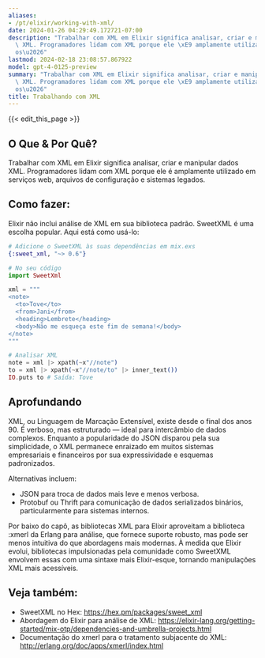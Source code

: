 ```yaml
---
aliases:
- /pt/elixir/working-with-xml/
date: 2024-01-26 04:29:49.172721-07:00
description: "Trabalhar com XML em Elixir significa analisar, criar e manipular dados\
  \ XML. Programadores lidam com XML porque ele \xE9 amplamente utilizado em servi\xE7\
  os\u2026"
lastmod: 2024-02-18 23:08:57.867922
model: gpt-4-0125-preview
summary: "Trabalhar com XML em Elixir significa analisar, criar e manipular dados\
  \ XML. Programadores lidam com XML porque ele \xE9 amplamente utilizado em servi\xE7\
  os\u2026"
title: Trabalhando com XML
---
```


{{< edit_this_page >}}

## O Que & Por Quê?
Trabalhar com XML em Elixir significa analisar, criar e manipular dados XML. Programadores lidam com XML porque ele é amplamente utilizado em serviços web, arquivos de configuração e sistemas legados.

## Como fazer:
Elixir não inclui análise de XML em sua biblioteca padrão. SweetXML é uma escolha popular. Aqui está como usá-lo:

```elixir
# Adicione o SweetXML às suas dependências em mix.exs
{:sweet_xml, "~> 0.6"}

# No seu código
import SweetXml

xml = """
<note>
  <to>Tove</to>
  <from>Jani</from>
  <heading>Lembrete</heading>
  <body>Não me esqueça este fim de semana!</body>
</note>
"""

# Analisar XML
note = xml |> xpath(~x"//note")
to = xml |> xpath(~x"//note/to" |> inner_text())
IO.puts to # Saída: Tove
```

## Aprofundando
XML, ou Linguagem de Marcação Extensível, existe desde o final dos anos 90. É verboso, mas estruturado — ideal para intercâmbio de dados complexos. Enquanto a popularidade do JSON disparou pela sua simplicidade, o XML permanece enraizado em muitos sistemas empresariais e financeiros por sua expressividade e esquemas padronizados.

Alternativas incluem:
- JSON para troca de dados mais leve e menos verbosa.
- Protobuf ou Thrift para comunicação de dados serializados binários, particularmente para sistemas internos.

Por baixo do capô, as bibliotecas XML para Elixir aproveitam a biblioteca :xmerl da Erlang para análise, que fornece suporte robusto, mas pode ser menos intuitiva do que abordagens mais modernas. À medida que Elixir evolui, bibliotecas impulsionadas pela comunidade como SweetXML envolvem essas com uma sintaxe mais Elixir-esque, tornando manipulações XML mais acessíveis.

## Veja também:
- SweetXML no Hex: https://hex.pm/packages/sweet_xml
- Abordagem do Elixir para análise de XML: https://elixir-lang.org/getting-started/mix-otp/dependencies-and-umbrella-projects.html
- Documentação do xmerl para o tratamento subjacente do XML: http://erlang.org/doc/apps/xmerl/index.html
